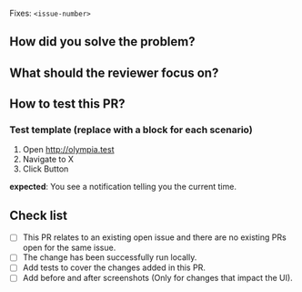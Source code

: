 <!-- 
Thanks for opening a Pull Request (PR), here's a few guidelines as to what we need in your PR before we review it.
-->

<!-- REQUIRED  https://docs.github.com/en/issues/tracking-your-work-with-issues/linking-a-pull-request-to-an-issue -->
Fixes: `<issue-number>`

## How did you solve the problem?

<!-- REQUIRED

Short description of the changes you made and how they address the linked issue.
This should be written directly in the PR so reviewers and testers understand a basic overview of the change.
It also ensures this PR is self documenting to viewers from the future.

-->

## What should the reviewer focus on?

<!-- OPTIONAL

Help the reviewer by pointing to parts of the PR that might need special attention or where you would like explicit feedback.

-->

## How to test this PR?

<!-- REQUIRED

Include explicit steps to test this PR. Valid answers include:
- filling the task list below with steps to execute the code and expected outcomes.
- tested in CI, no explicit testing needed (for PRs where this is true)
- link to test scenarios in the issue or some other document. No need to repeat yourself

-->

### Test template (replace with a block for each scenario)

1. Open http://olympia.test
2. Navigate to X
3. Click Button

**expected**: You see a notification telling you the current time.

## Check list

- [ ] This PR relates to an existing open issue and there are no existing PRs open for the same issue.
- [ ] The change has been successfully run locally.
- [ ] Add tests to cover the changes added in this PR.
- [ ] Add before and after screenshots (Only for changes that impact the UI).
